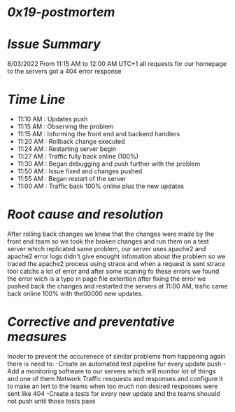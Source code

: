 # *0x19-postmortem*

# *Issue Summary*
8/03/2022 From 11:15 AM to 12:00 AM UTC+1 all requests for our homepage to the servers got a 404 error response

# *Time Line*
* 11:10 AM : Updates push
* 11:15 AM : Observing the problem
* 11:15 AM : Informing the front end and backend handlers
* 11:20 AM : Rollback change executed
* 11:24 AM : Restarting server begin
* 11:27 AM : Traffic fully back online (100%)
* 11:30 AM : Began debugging and push further with the problem
* 11:50 AM : Issue fixed and changes pushed
* 11:55 AM : Began restart of the server
* 11:00 AM : Traffic back 100% online plus the new updates

# *Root cause and resolution*
After rolling back changes we knew that the changes were made by the front end team so we took the broken changes and run them on a test server which replicated same problem, our server uses apache2 and apache2 error logs didn't give enought infomation about the problem so we traced the apache2 process using strace and when a request is sent strace tool catchs a lot of error and after some scaning fo these errors we found the error wich is a typo in page file extention
after fixing the error we pushed back the changes and restarted the servers at 11:00 AM, trafic came back online 100% with the00000 new updates.

# *Corrective and preventative measures*
Inoder to prevent the occurenece of similar problems from happening again there is need to:
-Create an automated test pipeline for every update push
-Add a monitoring software to our servers which will monitor lot of things and one of them Network Traffic resquests and responses and configure it to make an lert to the teams when too much non desired responses were sent like 404
-Create a tests for every new update and the teams shouuld not push until those tests pass
